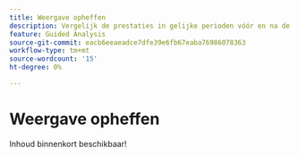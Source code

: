 ```yaml
---
title: Weergave opheffen
description: Vergelijk de prestaties in gelijke perioden vóór en na de release.
feature: Guided Analysis
source-git-commit: eacb6eeaeadce7dfe39e6fb67eaba76986078363
workflow-type: tm+mt
source-wordcount: '15'
ht-degree: 0%

---
```


# Weergave opheffen

Inhoud binnenkort beschikbaar!
